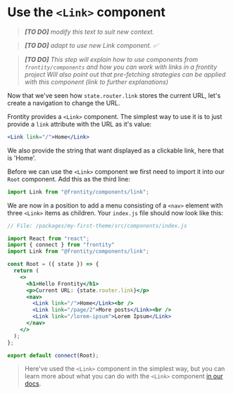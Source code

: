 # Use the `<Link>` component

> *__[TO DO]__ modify this text to suit new context.*

> *__[TO DO]__ adapt to use new Link component. ✅*

> *__[TO DO]__ This step will explain how to use components from `frontity/components` and how you can work with links in a frontity project
Will also point out that pre-fetching strategies can be applied with this component (link to further explanations)*

Now that we've seen how `state.router.link` stores the current URL, let's create a navigation to change the URL.

Frontity provides a `<Link>` component. The simplest way to use it is to just provide a `link` attribute with the URL as it's value:

```jsx
<Link link="/">Home</Link>
```

We also provide the string that want displayed as a clickable link, here that is 'Home'.

Before we can use the `<Link>` component we first need to import it into our `Root` component. Add this as the third line:

```jsx
import Link from "@frontity/components/link";
```

We are now in a position to add a menu consisting of a `<nav>` element with three `<Link>` items as children. Your `index.js` file should now look like this:


```jsx
// File: /packages/my-first-theme/src/components/index.js

import React from "react";
import { connect } from "frontity"
import Link from "@frontity/components/link";

const Root = ({ state }) => {
  return (
    <>
      <h1>Hello Frontity</h1>
      <p>Current URL: {state.router.link}</p>
      <nav>
        <Link link="/">Home</Link><br />
        <Link link="/page/2">More posts</Link><br />
        <Link link="/lorem-ipsum">Lorem Ipsum</Link>
      </nav>
    </>
  );
};

export default connect(Root);
```

> Here've used the `<Link>` component in the simplest way, but you can learn more about what you can do with the `<Link>` component [in our docs](https://docs.frontity.org/api-reference-1/frontity-components#link).
